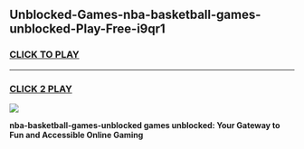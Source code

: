 
## Unblocked-Games-nba-basketball-games-unblocked-Play-Free-i9qr1
<h3>
<a href="https://premium76.site?title=nba-basketball-games-unblocked&ref=10A">CLICK TO PLAY</a></h3>
<hr>

<h3>
<a href="https://premium76.site?title=nba-basketball-games-unblocked&ref=10A">CLICK 2 PLAY</a>
  
</h3>

<a href="https://premium76.site?title=nba-basketball-games-unblocked&ref=10A"><img src="https://clearcache.store/games.png"></a>


**nba-basketball-games-unblocked games unblocked: Your Gateway to Fun and Accessible Online Gaming**
